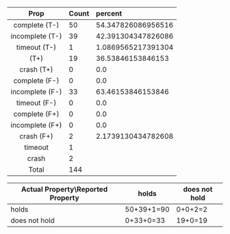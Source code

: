 
| Prop | Count | percent |
|:----:|:------|:--|
|complete   (T-)|50| 54.347826086956516 |
|incomplete (T-)|39|42.391304347826086 |
|timeout    (T-)|1|1.0869565217391304 |
|           (T+)|19|36.53846153846153 |
|crash      (T+)|0|0.0 |
|complete   (F-)|0|0.0 |
|incomplete (F-)|33|63.46153846153846 |
|timeout    (F-)|0|0.0 |
|complete   (F+)|0|0.0 |
|incomplete (F+)|0|0.0 |
|crash      (F+)|2|2.1739130434782608 |
|timeout        |1|
|crash          |2|
|Total          |144|

| Actual Property\Reported Property | holds | does not hold |
|------------------------------------|-------|---------------|
| holds | 50+39+1=90 | 0+0+2=2 |
| does not hold | 0+33+0=33 | 19+0=19 |

